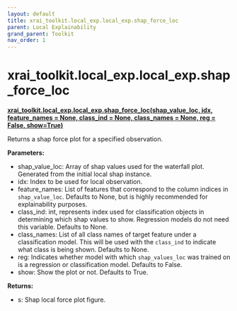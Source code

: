 ```yaml
---
layout: default
title: xrai_toolkit.local_exp.local_exp.shap_force_loc
parent: Local Explainability
grand_parent: Toolkit
nav_order: 1
---
```


# xrai_toolkit.local_exp.local_exp.shap_force_loc
**[xrai_toolkit.local_exp.local_exp.shap_force_loc(shap_value_loc, idx, feature_names = None, class_ind = None, class_names = None, reg = False, show=True)](https://github.com/gaberamolete/xrai_toolkit/blob/main/local_exp/local_exp.py)**


Returns a shap force plot for a specified observation.


**Parameters:**
- shap_value_loc: Array of shap values used for the waterfall plot. Generated from the initial local shap instance.
- idx: Index to be used for local observation.
- feature_names: List of features that correspond to the column indices in `shap_value_loc`. Defaults to None, but is highly recommended for explainability purposes.
- class_ind: int, represents index used for classification objects in determining which shap values to show. Regression models do not need this variable. Defaults to None.
- class_names: List of all class names of target feature under a classification model. This will be used with the `class_ind` to indicate what class is being shown. Defaults to None.
- reg: Indicates whether model with which `shap_values_loc` was trained on is a regression or classification model. Defaults to False.
- show: Show the plot or not. Defaults to True.

**Returns:**
- s: Shap local force plot figure.